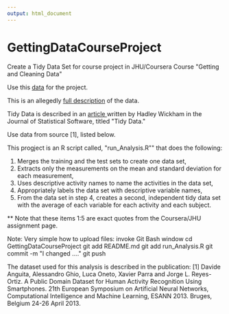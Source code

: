 ```yaml
---
output: html_document
---
```

# GettingDataCourseProject

Create a Tidy Data Set for course project in JHU/Coursera Course "Getting and Cleaning Data" 

Use this <a href="https://d396qusza40orc.cloudfront.net/getdata%2Fprojectfiles%2FUCI%20HAR%20Dataset.zip">data</a> for the project.
   

This is an allegedly <a href="http://archive.ics.uci.edu/ml/datasets/Human+Activity+Recognition+Using+Smartphones">full description</a> of the data.


Tidy Data is described in an <a href="http://vita.had.co.nz/papers/tidy-data.pdf">article </a> written by Hadley Wickham in the Journal of Statistical Software, titled "Tidy Data."

Use data from source [1], listed below.

This progject is an R script called, "run_Analysis.R"" that does the following:
<ol type="1">
<li> Merges the training and the test sets to create one data set,</li>
<li> Extracts only the measurements on the mean and standard deviation for each measurement, </li>
<li> Uses descriptive activity names to name the activities in the data set,</li>
<li> Appropriately labels the data set with descriptive variable names, </li>
<li> From the data set in step 4, creates a second, independent tidy data set with the average of each variable for each activity and each subject.</li>
</ol>
** Note that these items 1:5 are exact quotes from the Coursera/JHU assignment page.


Note: Very simple how to upload files:
invoke Git Bash window
cd GettingDataCourseProject
git add README.md 
git add run_Analysis.R
git commit -m "I changed ...." 
git push

The dataset used for this analysis is described in the publication:
[1] Davide Anguita, Alessandro Ghio, Luca Oneto, Xavier Parra and Jorge L. Reyes-Ortiz. A Public Domain Dataset for Human Activity Recognition Using Smartphones. 21th European Symposium on Artificial Neural Networks, Computational Intelligence and Machine Learning, ESANN 2013. Bruges, Belgium 24-26 April 2013.

